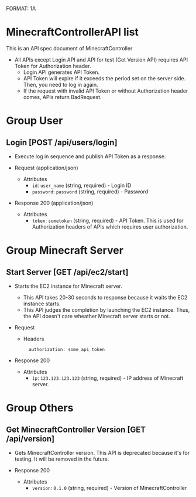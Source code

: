 FORMAT: 1A

# MinecraftControllerAPI list

This is an API spec document of MinecraftController

- All APIs except Login API and API for test (Get Version API) requires API Token for Authorization header.
    - Login API generates API Token.
    - API Token will expire if it exceeds the period set on the server side. Then, you need to log in again.
    - If the request with invalid API Token or without Authorization header comes, APIs return BadRequest.

# Group User

## Login [POST /api/users/login]

- Execute log in sequence and publish API Token as a response.

- Request (application/json)
    - Attributes
        - `id`: `user_name` (string, required) - Login ID
        - `password`: `password` (string, required) - Password

- Response 200 (application/json)
    - Attributes
        - `token`: `sometoken` (string, required) - API Token. This is used for Authorization headers of APIs which requires user authorization.

# Group Minecraft Server

## Start Server [GET /api/ec2/start]

- Starts the EC2 instance for Minecraft server.
    - This API takes 20-30 seconds to response because it waits the EC2 instance starts.
    - This API judges the completion by launching the EC2 instance. Thus, the API doesn't care wheather Minecraft server starts or not.

- Request
    - Headers

            authorization: some_api_token

- Response 200
    - Attributes
        - `ip`: `123.123.123.123` (string, required) - IP address of Minecraft server.

# Group Others

## Get MinecraftController Version [GET /api/version]

- Gets MinecraftController version. This API is deprecated because it's for testing. It will be removed in the future.

- Response 200
    - Attributes
        - `version`: `0.1.0` (string, required) - Version of MinecraftController
